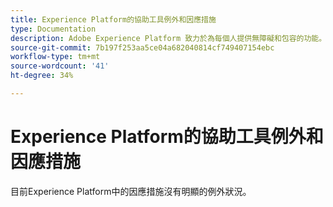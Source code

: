 ```yaml
---
title: Experience Platform的協助工具例外和因應措施
type: Documentation
description: Adobe Experience Platform 致力於為每個人提供無障礙和包容的功能。
source-git-commit: 7b197f253aa5ce04a682040814cf749407154ebc
workflow-type: tm+mt
source-wordcount: '41'
ht-degree: 34%

---
```



# Experience Platform的協助工具例外和因應措施

目前Experience Platform中的因應措施沒有明顯的例外狀況。